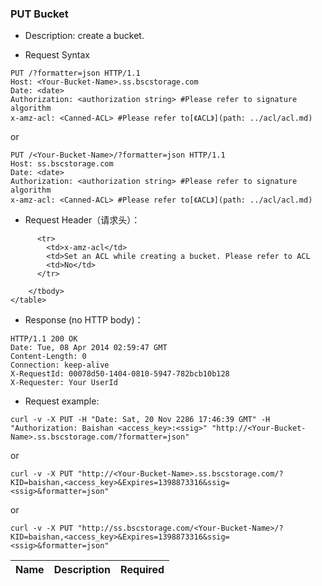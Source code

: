 ### PUT Bucket

- Description: create a bucket.
  
- Request Syntax

```http
PUT /?formatter=json HTTP/1.1
Host: <Your-Bucket-Name>.ss.bscstorage.com
Date: <date>
Authorization: <authorization string> #Please refer to signature algorithm
x-amz-acl: <Canned-ACL> #Please refer to[《ACL》](path: ../acl/acl.md)
```

or

```http
PUT /<Your-Bucket-Name>/?formatter=json HTTP/1.1
Host: ss.bscstorage.com
Date: <date>
Authorization: <authorization string> #Please refer to signature algorithm
x-amz-acl: <Canned-ACL> #Please refer to[《ACL》](path: ../acl/acl.md)
```

- Request Header（请求头）：

<table class="table table-condensed">
        <thead>
          <tr>
            <th>Name</th>
            <th>Description</th>
            <th>Required</th>
          </tr>
        </thead>
        <tbody>
        
          <tr>
            <td>x-amz-acl</td>
            <td>Set an ACL while creating a bucket. Please refer to ACL
            <td>No</td>
          </tr>
                    
        </tbody>
    </table>

- Response (no HTTP body)：

```http
HTTP/1.1 200 OK
Date: Tue, 08 Apr 2014 02:59:47 GMT
Content-Length: 0
Connection: keep-alive
X-RequestId: 00078d50-1404-0810-5947-782bcb10b128
X-Requester: Your UserId
```

- Request example:

```
curl -v -X PUT -H "Date: Sat, 20 Nov 2286 17:46:39 GMT" -H "Authorization: Baishan <access_key>:<ssig>" "http://<Your-Bucket-Name>.ss.bscstorage.com/?formatter=json"
```

or

```
curl -v -X PUT "http://<Your-Bucket-Name>.ss.bscstorage.com/?KID=baishan,<access_key>&Expires=1398873316&ssig=<ssig>&formatter=json"
```

or

```
curl -v -X PUT "http://ss.bscstorage.com/<Your-Bucket-Name>/?KID=baishan,<access_key>&Expires=1398873316&ssig=<ssig>&formatter=json"
```
